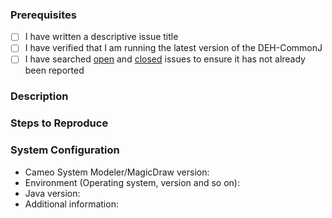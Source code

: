 ### Prerequisites

- [ ] I have written a descriptive issue title
- [ ] I have verified that I am running the latest version of the DEH-CommonJ
- [ ] I have searched [open](https://github.com/RHEAGROUP/DEH-CommonJ/issues) and [closed](https://github.com/RHEAGROUP/DEH-CommonJ/issues?q=is%3Aissue+is%3Aclosed) issues to ensure it has not already been reported

### Description
<!-- A description of the bug or feature -->

### Steps to Reproduce
<!-- List of steps, sample code, failing test or link to a project that reproduces the behavior -->

### System Configuration
<!-- Tell us about the environment where you are experiencing the bug -->

- Cameo System Modeler/MagicDraw version:
- Environment (Operating system, version and so on):
- Java version:
- Additional information:

<!-- Thanks for reporting the issue to DEH-CommonJ! -->